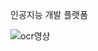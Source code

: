 인공지능 개발 플랫폼


![ocr영상](https://github.com/hyunjin-h/aiBuilder/assets/87686021/4b1069a2-f059-4328-ab27-7805f5e4dd5c)

